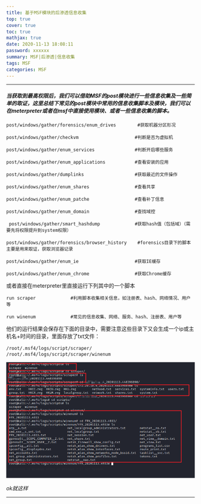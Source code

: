 ```yaml
---
title: 基于MSF模块的后渗透信息收集
top: true
cover: true
toc: true
mathjax: true
date: 2020-11-13 18:08:11
password: xxxxxx
summary: MSF|后渗透|信息收集
tags: MSF
categories: MSF
---
```


---

#### *当获取到最高权限后，我们可以借助MSF的post模块进行一些信息收集及一些简单的取证，这里总结下常见的post模块中常用的信息收集脚本及模块，我们可以在meterpreter或者在msf中直接使用模块、或者一些信息收集的脚本。*

<!-- more -->

```
post/windows/gather/forensics/enum_drives		 #获取机器分区形况

post/windows/gather/checkvm					    #判断是否为虚拟机

post/windows/gather/enum_services				#判断开启哪些服务

post/windows/gather/enum_applications			#查看安装的应用

post/windows/gather/dumplinks				    #获取最近的文件操作

post/windows/gather/enum_shares					#查看共享

post/windows/gather/enum_patche					#查看补丁信息

post/windows/gather/enum_domain					#查找域控

 post/windows/gather/smart_hashdump				#获取hash值（包括域）（需要先将权限提升到system权限）

post/windows/gather/forensics/browser_history	 #forensics目录下的脚本主要是用来取证，获取浏览器记录

post/windows/gather/enum_ie 					#获取IE缓存

post/windows/gather/enum_chrome 				#获取Chrome缓存

```



或者直接在meterpreter里直接运行下列其中的一个脚本

```
run scraper				#利用脚本收集相关信息，如注册表、hash、网络情况、用户等								  

run	winenum				#常见的信息收集、网络、服务、hash、注册表、用户等	
```

他们的运行结果会保存在下面的目录中，需要注意这些目录下又会生成一个ip或主机名+时间的目录，里面存放了txt文件：

```
/root/.msf4/logs/script/scraper/
/root/.msf4/logs/script/scraper/winenum
```

![post](基于MSF模块的后渗透信息收集/post.png)



*ok就这样*

---

